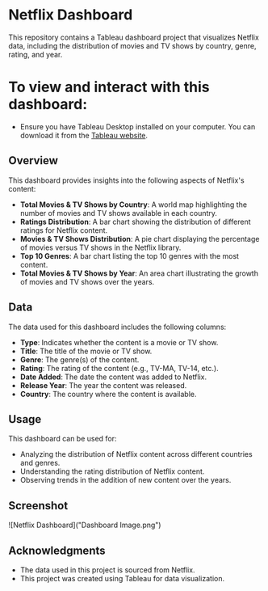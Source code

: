 
# Netflix Dashboard

This repository contains a Tableau dashboard project that visualizes Netflix data, including the distribution of movies and TV shows by country, genre, rating, and year. 

# To view and interact with this dashboard:

- Ensure you have Tableau Desktop installed on your computer. You can download it from the [Tableau website](https://www.tableau.com/products/desktop).


## Overview

This dashboard provides insights into the following aspects of Netflix's content:

- **Total Movies & TV Shows by Country**: A world map highlighting the number of movies and TV shows available in each country.
- **Ratings Distribution**: A bar chart showing the distribution of different ratings for Netflix content.
- **Movies & TV Shows Distribution**: A pie chart displaying the percentage of movies versus TV shows in the Netflix library.
- **Top 10 Genres**: A bar chart listing the top 10 genres with the most content.
- **Total Movies & TV Shows by Year**: An area chart illustrating the growth of movies and TV shows over the years.

## Data

The data used for this dashboard includes the following columns:

- **Type**: Indicates whether the content is a movie or TV show.
- **Title**: The title of the movie or TV show.
- **Genre**: The genre(s) of the content.
- **Rating**: The rating of the content (e.g., TV-MA, TV-14, etc.).
- **Date Added**: The date the content was added to Netflix.
- **Release Year**: The year the content was released.
- **Country**: The country where the content is available.

## Usage

This dashboard can be used for:

- Analyzing the distribution of Netflix content across different countries and genres.
- Understanding the rating distribution of Netflix content.
- Observing trends in the addition of new content over the years.

## Screenshot

![Netflix Dashboard]("Dashboard Image.png")


## Acknowledgments

- The data used in this project is sourced from Netflix.
- This project was created using Tableau for data visualization.

